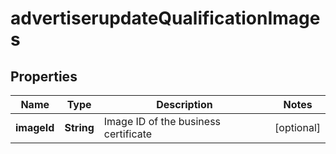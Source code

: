 # advertiserupdateQualificationImages

## Properties
Name | Type | Description | Notes
------------ | ------------- | ------------- | -------------
**imageId** | **String** | Image ID of the business certificate |  [optional]
